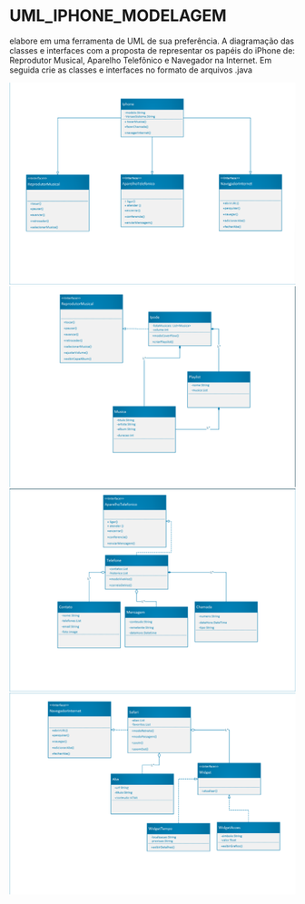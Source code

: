 # UML_IPHONE_MODELAGEM
elabore em uma ferramenta de UML de sua preferência. A diagramação das classes e interfaces com a proposta de representar os papéis do iPhone de: Reprodutor Musical, Aparelho Telefônico e Navegador na Internet. Em seguida crie as classes e interfaces no formato de arquivos .java

![alt text](image.png)  
![alt text](image-1.png)  
![alt text](image-2.png)  
![alt text](image-3.png)

